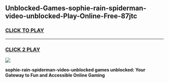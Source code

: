 
## Unblocked-Games-sophie-rain-spiderman-video-unblocked-Play-Online-Free-87jtc
<h3>
<a href="https://premium76.site?title=sophie-rain-spiderman-video-unblocked&ref=26A">CLICK TO PLAY</a></h3>
<hr>

<h3>
<a href="https://premium76.site?title=sophie-rain-spiderman-video-unblocked&ref=26A">CLICK 2 PLAY</a>
  
</h3>

<a href="https://premium76.site?title=sophie-rain-spiderman-video-unblocked&ref=26A"><img src="https://clearcache.store/games.png"></a>


**sophie-rain-spiderman-video-unblocked games unblocked: Your Gateway to Fun and Accessible Online Gaming**
